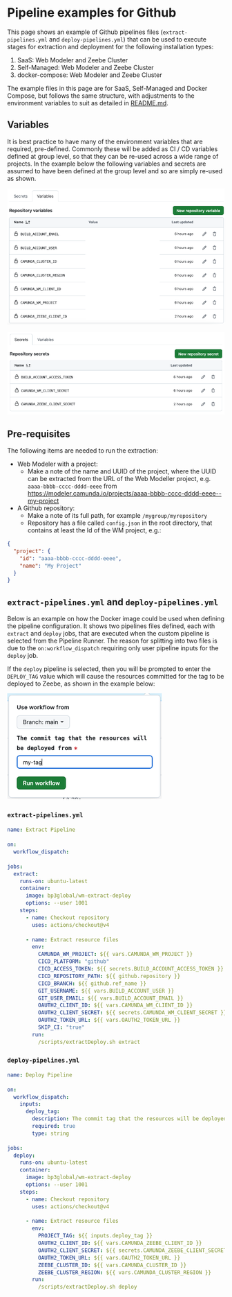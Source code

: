 # Pipeline examples for Github
This page shows an example of Github pipelines files (`extract-pipelines.yml` and `deploy-pipelines.yml`) that can be used to execute stages for extraction and deployment for the following installation types:

1. SaaS: Web Modeler and Zeebe Cluster
2. Self-Managed: Web Modeler and Zeebe Cluster
3. docker-compose: Web Modeler and Zeebe Cluster

The example files in this page are for SaaS, Self-Managed and Docker Compose, but follows the same structure,
with adjustments to the environment variables to suit as detailed in [README.md](./README.md#supported-environment-variables).

## Variables
It is best practice to have many of the environment variables that are required, pre-defined.
Commonly these will be added as CI / CD variables defined at group level, so that they can be re-used across a
wide range of projects. In the example below the following variables and secrets are assumed to have
been defined at the group level and so are simply re-used as shown.

![Github CI/CD environment variable configuration](images/gh-cicd-env-vars.png)

![Github CI/CD environment secret configuration](images/gh-cicd-secrets.png)

## Pre-requisites
The following items are needed to run the extraction:

* Web Modeler with a project:
    * Make a note of the name and UUID of the project, where the UUID can be extracted from the URL of the Web Modeller project, e.g. `aaaa-bbbb-cccc-dddd-eeee` from https://modeler.camunda.io/projects/aaaa-bbbb-cccc-dddd-eeee--my-project
* A Github repository:
    * Make a note of its full path, for example `/mygroup/myrepository`
    * Repository has a file called `config.json` in the root directory, that contains at least the Id of the WM project, e.g.:

```json
{
  "project": {
    "id": "aaaa-bbbb-cccc-dddd-eeee",
    "name": "My Project"
  }
}
```

## `extract-pipelines.yml` and `deploy-pipelines.yml`
Below is an example on how the Docker image could be used when defining the pipeline configuration. It shows two pipelines files defined, each with `extract` and `deploy` jobs, that are executed when the custom pipeline is selected from the Pipeline Runner. The reason for splitting into two files is due to the `on:workflow_dispatch` requiring only user pipeline inputs for the `deploy` job.

If the `deploy` pipeline is selected, then you will be prompted to enter the `DEPLOY_TAG` value which will cause the resources committed for the tag to be deployed to Zeebe, as shown in the example below:

![Github deploy pipeline runner](images/gh-pipeline-runner-deploy.png)

### `extract-pipelines.yml`
```yaml
name: Extract Pipeline

on:
  workflow_dispatch:

jobs:
  extract:
    runs-on: ubuntu-latest
    container:
      image: bp3global/wm-extract-deploy
      options: --user 1001
    steps:
      - name: Checkout repository
        uses: actions/checkout@v4

      - name: Extract resource files
        env:
          CAMUNDA_WM_PROJECT: ${{ vars.CAMUNDA_WM_PROJECT }}
          CICD_PLATFORM: "github"
          CICD_ACCESS_TOKEN: ${{ secrets.BUILD_ACCOUNT_ACCESS_TOKEN }}
          CICD_REPOSITORY_PATH: ${{ github.repository }}
          CICD_BRANCH: ${{ github.ref_name }}
          GIT_USERNAME: ${{ vars.BUILD_ACCOUNT_USER }}
          GIT_USER_EMAIL: ${{ vars.BUILD_ACCOUNT_EMAIL }}
          OAUTH2_CLIENT_ID: ${{ vars.CAMUNDA_WM_CLIENT_ID }}
          OAUTH2_CLIENT_SECRET: ${{ secrets.CAMUNDA_WM_CLIENT_SECRET }}
          OAUTH2_TOKEN_URL: ${{ vars.OAUTH2_TOKEN_URL }}
          SKIP_CI: "true"
        run:
          /scripts/extractDeploy.sh extract

```

### `deploy-pipelines.yml`
```yaml
name: Deploy Pipeline

on:
  workflow_dispatch:
    inputs:
      deploy_tag:
        description: The commit tag that the resources will be deployed from
        required: true
        type: string

jobs:
  deploy:
    runs-on: ubuntu-latest
    container:
      image: bp3global/wm-extract-deploy
      options: --user 1001
    steps:
      - name: Checkout repository
        uses: actions/checkout@v4

      - name: Extract resource files
        env:
          PROJECT_TAG: ${{ inputs.deploy_tag }}
          OAUTH2_CLIENT_ID: ${{ vars.CAMUNDA_ZEEBE_CLIENT_ID }}
          OAUTH2_CLIENT_SECRET: ${{ secrets.CAMUNDA_ZEEBE_CLIENT_SECRET }}
          OAUTH2_TOKEN_URL: ${{ vars.OAUTH2_TOKEN_URL }}
          ZEEBE_CLUSTER_ID: ${{ vars.CAMUNDA_CLUSTER_ID }}
          ZEEBE_CLUSTER_REGION: ${{ vars.CAMUNDA_CLUSTER_REGION }}
        run:
          /scripts/extractDeploy.sh deploy
```
